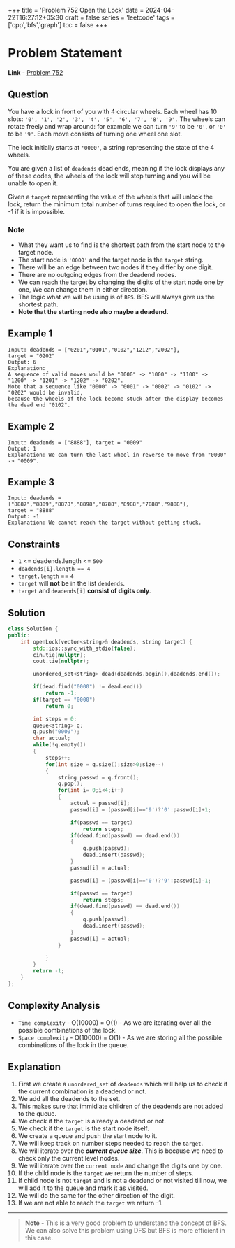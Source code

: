 +++
title = 'Problem 752 Open the Lock'
date = 2024-04-22T16:27:12+05:30
draft = false
series = 'leetcode'
tags = ['cpp','bfs','graph']
toc = false
+++

# Problem Statement

**Link** - [Problem 752](https://leetcode.com/problems/open-the-lock/description/)

## Question

You have a lock in front of you with 4 circular wheels. Each wheel has 10 slots: `'0', '1', '2', '3', '4', '5', '6', '7', '8', '9'.` The wheels can rotate freely and wrap around: for example we can turn `'9'` to be `'0'`, or `'0'` to be `'9'`. Each move consists of turning one wheel one slot.

The lock initially starts at `'0000'`, a string representing the state of the 4 wheels.

You are given a list of `deadends` dead ends, meaning if the lock displays any of these codes, the wheels of the lock will stop turning and you will be unable to open it.

Given a `target` representing the value of the wheels that will unlock the lock, return the minimum total number of turns required to open the lock, or -1 if it is impossible.

### Note

- What they want us to find is the shortest path from the start node to the target node.
- The start node is `'0000'` and the target node is the `target` string.
- There will be an edge between two nodes if they differ by one digit.
- There are no outgoing edges from the deadend nodes.
- We can reach the target by changing the digits of the start node one by one, We can change them in either direction.
- The logic what we will be using is of `BFS`. BFS will always give us the shortest path.
- **Note that the starting node also maybe a deadend.**

## Example 1

```text
Input: deadends = ["0201","0101","0102","1212","2002"],
target = "0202"
Output: 6
Explanation:
A sequence of valid moves would be "0000" -> "1000" -> "1100" -> "1200" -> "1201" -> "1202" -> "0202".
Note that a sequence like "0000" -> "0001" -> "0002" -> "0102" -> "0202" would be invalid,
because the wheels of the lock become stuck after the display becomes the dead end "0102".
```

## Example 2

```text
Input: deadends = ["8888"], target = "0009"
Output: 1
Explanation: We can turn the last wheel in reverse to move from "0000" -> "0009".
```

## Example 3

```text
Input: deadends = ["8887","8889","8878","8898","8788","8988","7888","9888"],
target = "8888"
Output: -1
Explanation: We cannot reach the target without getting stuck.
```

## Constraints

- `1` <= deadends.length <= `500`
- `deadends[i].length == 4`
- `target.length` == `4`
- `target` will **not** be in the list `deadends`.
- `target` and `deadends[i]` **consist of digits only**.

## Solution

```cpp
class Solution {
public:
    int openLock(vector<string>& deadends, string target) {
        std::ios::sync_with_stdio(false);
        cin.tie(nullptr);
        cout.tie(nullptr);

        unordered_set<string> dead(deadends.begin(),deadends.end());

        if(dead.find("0000") != dead.end())
            return -1;
        if(target == "0000")
            return 0;

        int steps = 0;
        queue<string> q;
        q.push("0000");
        char actual;
        while(!q.empty())
        {
            steps++;
            for(int size = q.size();size>0;size--)
            {
                string passwd = q.front();
                q.pop();
                for(int i= 0;i<4;i++)
                {
                    actual = passwd[i];
                    passwd[i] = (passwd[i]=='9')?'0':passwd[i]+1;

                    if(passwd == target)
                        return steps;
                    if(dead.find(passwd) == dead.end())
                    {
                        q.push(passwd);
                        dead.insert(passwd);
                    }
                    passwd[i] = actual;

                    passwd[i] = (passwd[i]=='0')?'9':passwd[i]-1;

                    if(passwd == target)
                        return steps;
                    if(dead.find(passwd) == dead.end())
                    {
                        q.push(passwd);
                        dead.insert(passwd);
                    }
                    passwd[i] = actual;
                }

            }
        }
        return -1;
    }
};
```

## Complexity Analysis

- `Time complexity` - O(10000) = O(1) - As we are iterating over all the possible combinations of the lock.
- `Space complexity` - O(10000) = O(1) - As we are storing all the possible combinations of the lock in the queue.

## Explanation

1. First we create a `unordered_set` of `deadends` which will help us to check if the current combination is a deadend or not.
2. We add all the deadends to the set.
3. This makes sure that immidiate children of the deadends are not added to the queue.
4. We check if the `target` is already a deadend or not.
5. We check if the `target` is the start node itself.
6. We create a queue and push the start node to it.
7. We will keep track on number steps needed to reach the `target`.
8. We will iterate over the **_current queue size_**. This is because we need to check only the current level nodes.
9. We will iterate over the `current node` and change the digits one by one.
10. If the child node is the `target` we return the number of steps.
11. If child node is not `target` and is not a deadend or not visited till now, we will add it to the queue and mark it as visited.
12. We will do the same for the other direction of the digit.
13. If we are not able to reach the `target` we return -1.

---

> **Note** - This is a very good problem to understand the concept of BFS. We can also solve this problem using DFS but BFS is more efficient in this case.
